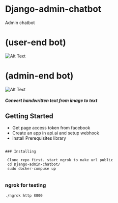 # Django-admin-chatbot
Admin chatbot

#  (user-end bot)

![Alt Text](https://github.com/sam2015/Django-admin-chatbot/blob/master/assests/user.gif)



#  (admin-end bot)

![Alt Text](https://github.com/sam2015/Django-admin-chatbot/blob/master/assests/admin.gif)



##### Convert handwritten text from image to text

## Getting Started

- Get page access token from facebook
- Create an app in api.ai and setup webhook
- install Prerequisites library


```

### Installing
 
 Clone repo first. start ngrok to make url public
 cd Django-admin-chatbot/
 sudo docker-compuse up
 
```
 ### ngrok for testing
```
./ngrok http 8000
```

